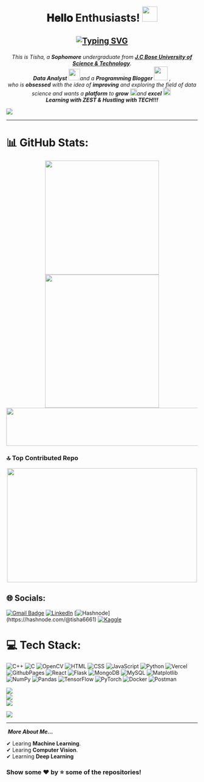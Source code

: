 <h1 align="center">
𝐇𝐞𝐥𝐥𝐨 Enthusiasts! 
    <a target="_blank">
    <img src="https://github.com/JayantGoel001/JayantGoel001/blob/master/GIF/Hi.gif" width="40px" />
  </a>
      
 <h2 align="center">

  [![Typing SVG](https://readme-typing-svg.herokuapp.com?font=firacode&color=%235BCDEC&size=26&duration=2500&center=true&vCenter=true&lines=This+is+Tisha;Data+Analyst;Open+Source+Contributor)](https://git.io/typing-svg)
    </h2>
    
<p align="center">
  <em>
    This is Tisha, a <b>Sophomore</b> undergraduate from <a href="https://www.jcboseust.ac.in/"> <b>J.C Bose University of Science & Technology</b></a>. <br>
    <b>Data Analyst</b> <img src="https://github.com/TheDudeThatCode/TheDudeThatCode/blob/master/Assets/Developer.gif" width="30px">and a <b>Programming Blogger</b>&nbsp;<img src="https://github.com/TheDudeThatCode/TheDudeThatCode/blob/master/Assets/Designer.gif" width="36px">&nbsp,<br>who is <b>obsessed</b>
    with the idea of <b>improving</b> and exploring the field of data science and wants a <b>platform</b> to 
    <b>grow</b> <img src="https://github.com/TheDudeThatCode/TheDudeThatCode/blob/master/Assets/Rocket.gif" width="18px">and 
    <b>excel</b> <img src="https://github.com/TheDudeThatCode/TheDudeThatCode/blob/master/Assets/Medal.gif" width="20px">&nbsp
  </em> 
  <br>
<b><i>Learning with ZEST & Hustling with TECH!!!</i></b> 
</p>


![](https://komarev.com/ghpvc/?username=Tisha6661&color=blueviolet&label=Profile+Views)

<hr>

# 📊 GitHub Stats:
<p align="center">         
<img width="300px" height="300px" src="https://github-readme-stats.vercel.app/api?username=Tisha6661&theme=dark&hide_border=false&include_all_commits=true&count_private=true" /> 
<img width="300px" height="350px" src="https://github-readme-streak-stats.herokuapp.com/?user=Tisha6661&theme=dark&hide_border=false" /> 
<img width="800px" height="100px" src="https://github-readme-stats.vercel.app/api/top-langs/?username=Tisha6661&theme=dark&hide_border=false&include_all_commits=true&count_private=true&layout=compact" /> 
</p>

### 🔝 Top Contributed Repo
<p align= "center">
<img width="500px" height="300px" src="https://github-contributor-stats.vercel.app/api?username=Tisha6661&limit=5&theme=onedark&combine_all_yearly_contributions=true
" /> 
</p>


## 🌐 Socials:
[![Gmail Badge](https://img.shields.io/badge/-tishag6661@gmail.com-c14438?style=flat-square&logo=Gmail&logoColor=white&link=mailto:tishag6661@gmail.com)](mailto:tishag6661@gmail.com)
[![LinkedIn](https://img.shields.io/badge/LinkedIn-%230077B5.svg?logo=linkedin&logoColor=white)](https://www.linkedin.com/in/tisha-garg-4b207322a/) 
[![Hashnode]([https://www.svgrepo.com/svg/353859/hashnode-icon](https://www.svgrepo.com/svg/353856/hashnode))](https://hashnode.com/@tisha6661)
[![Kaggle](https://www.svgrepo.com/svg/349422/kaggle)](https://www.kaggle.com/tisha9991)


# 💻 Tech Stack:
![C++](https://img.shields.io/badge/c++-%2300599C.svg?style=for-the-badge&logo=c%2B%2B&logoColor=white) ![C](https://img.shields.io/badge/c-%2300599C.svg?style=for-the-badge&logo=c&logoColor=white) ![OpenCV](https://img.shields.io/badge/OpenCV-%23ED8B00.svg?style=for-the-badge&logo=OpenCV&logoColor=white) ![HTML](https://img.shields.io/badge/HTML-%3670A0.svg?style=for-the-badge&logo=Html&logoColor=black) ![CSS](https://img.shields.io/badge/CSS-3670A0.svg?style=for-the-badge&logo=CSS&logoColor=white)  ![JavaScript](https://img.shields.io/badge/javascript-%23323330.svg?style=for-the-badge&logo=javascript&logoColor=%23F7DF1E) ![Python](https://img.shields.io/badge/python-3670A0?style=for-the-badge&logo=python&logoColor=ffdd54) ![Vercel](https://img.shields.io/badge/vercel-%23000000.svg?style=for-the-badge&logo=vercel&logoColor=white) ![GithubPages](https://img.shields.io/badge/github%20pages-121013?style=for-the-badge&logo=github&logoColor=white) ![React](https://img.shields.io/badge/react-%2320232a.svg?style=for-the-badge&logo=react&logoColor=%2361DAFB) ![Flask](https://img.shields.io/badge/flask-%23000.svg?style=for-the-badge&logo=flask&logoColor=white) ![MongoDB](https://img.shields.io/badge/MongoDB-%234ea94b.svg?style=for-the-badge&logo=mongodb&logoColor=white) ![MySQL](https://img.shields.io/badge/mysql-%2300000f.svg?style=for-the-badge&logo=mysql&logoColor=white) ![Matplotlib](https://img.shields.io/badge/Matplotlib-%23ffffff.svg?style=for-the-badge&logo=Matplotlib&logoColor=black) ![NumPy](https://img.shields.io/badge/numpy-%23013243.svg?style=for-the-badge&logo=numpy&logoColor=white) ![Pandas](https://img.shields.io/badge/pandas-%23150458.svg?style=for-the-badge&logo=pandas&logoColor=white) ![TensorFlow](https://img.shields.io/badge/TensorFlow-%23FF6F00.svg?style=for-the-badge&logo=TensorFlow&logoColor=white) ![PyTorch](https://img.shields.io/badge/PyTorch-%23EE4C2C.svg?style=for-the-badge&logo=PyTorch&logoColor=white) ![Docker](https://img.shields.io/badge/docker-%230db7ed.svg?style=for-the-badge&logo=docker&logoColor=white) ![Postman](https://img.shields.io/badge/Postman-FF6C37?style=for-the-badge&logo=postman&logoColor=white)


![](https://github-readme-stats.vercel.app/api?username=Tisha6661&theme=dark&hide_border=false&include_all_commits=true&count_private=true)<br/>
![](https://github-readme-streak-stats.herokuapp.com/?user=Tisha6661&theme=dark&hide_border=false)<br/>
![](https://github-readme-stats.vercel.app/api/top-langs/?username=Tisha6661&theme=dark&hide_border=false&include_all_commits=true&count_private=true&layout=compact)


![](https://github-contributor-stats.vercel.app/api?username=Tisha6661&limit=5&theme=onedark&combine_all_yearly_contributions=true)

---

&nbsp;***More About Me...***

✔ Learing **Machine Learning**.<br>
✔ Learing **Computer Vision**.<br>
✔ Learning **Deep Learning** <br>
                                                           
### Show some ❤️ by ⭐ some of the repositories!
